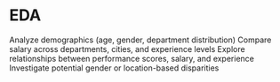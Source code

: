 # EDA

Analyze demographics (age, gender, department distribution)
Compare salary across departments, cities, and experience levels
Explore relationships between performance scores, salary, and experience
Investigate potential gender or location-based disparities
